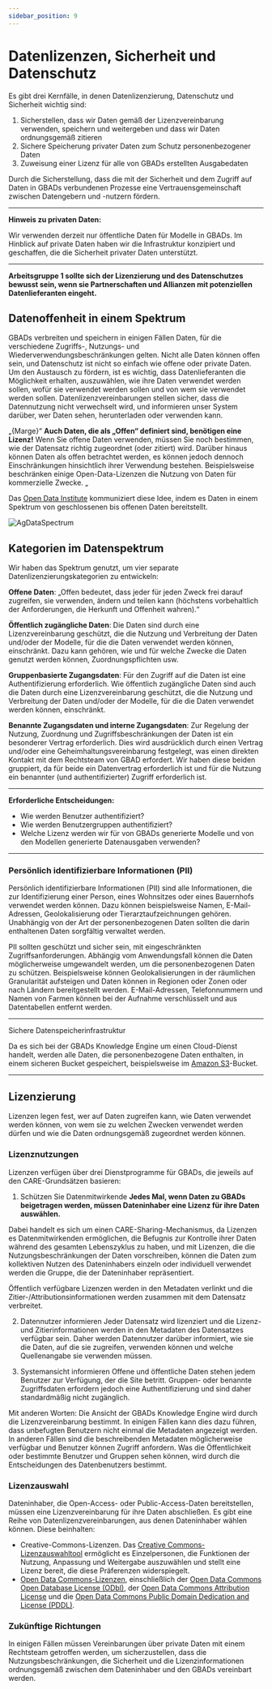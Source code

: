 ```yaml
---
sidebar_position: 9
---
```

# Datenlizenzen, Sicherheit und Datenschutz

Es gibt drei Kernfälle, in denen Datenlizenzierung, Datenschutz und Sicherheit wichtig sind:

1. Sicherstellen, dass wir Daten gemäß der Lizenzvereinbarung verwenden, speichern und weitergeben und dass wir Daten ordnungsgemäß zitieren
2. Sichere Speicherung privater Daten zum Schutz personenbezogener Daten
3. Zuweisung einer Lizenz für alle von GBADs erstellten Ausgabedaten

Durch die Sicherstellung, dass die mit der Sicherheit und dem Zugriff auf Daten in GBADs verbundenen Prozesse eine Vertrauensgemeinschaft zwischen Datengebern und -nutzern fördern.

---

**Hinweis zu privaten Daten:**

Wir verwenden derzeit nur öffentliche Daten für Modelle in GBADs. Im Hinblick auf private Daten haben wir die Infrastruktur konzipiert und geschaffen, die die Sicherheit privater Daten unterstützt.

---

**Arbeitsgruppe 1 sollte sich der Lizenzierung und des Datenschutzes bewusst sein, wenn sie Partnerschaften und Allianzen mit potenziellen Datenlieferanten eingeht.**

## Datenoffenheit in einem Spektrum

GBADs verbreiten und speichern in einigen Fällen Daten, für die verschiedene Zugriffs-, Nutzungs- und Wiederverwendungsbeschränkungen gelten. Nicht alle Daten können offen sein, und Datenschutz ist nicht so einfach wie offene oder private Daten. Um den Austausch zu fördern, ist es wichtig, dass Datenlieferanten die Möglichkeit erhalten, auszuwählen, wie ihre Daten verwendet werden sollen, wofür sie verwendet werden sollen und von wem sie verwendet werden sollen. Datenlizenzvereinbarungen stellen sicher, dass die Datennutzung nicht verwechselt wird, und informieren unser System darüber, wer Daten sehen, herunterladen oder verwenden kann.

„{Marge}“
**Auch Daten, die als „Offen“ definiert sind, benötigen eine Lizenz!** Wenn Sie offene Daten verwenden, müssen Sie noch bestimmen, wie der Datensatz richtig zugeordnet (oder zitiert) wird. Darüber hinaus können Daten als offen betrachtet werden, es können jedoch dennoch Einschränkungen hinsichtlich ihrer Verwendung bestehen. Beispielsweise beschränken einige Open-Data-Lizenzen die Nutzung von Daten für kommerzielle Zwecke.
„

Das [Open Data Institute](https://theodi.org/about-the-odi/) kommuniziert diese Idee, indem es Daten in einem Spektrum von geschlossenen bis offenen Daten bereitstellt.

![AgDataSpectrum](http://gbadske.org/Documentation/DataGovernanceHandbook/_images/20210723_AgDataSpectrum_ODI.png)

## Kategorien im Datenspektrum

Wir haben das Spektrum genutzt, um vier separate Datenlizenzierungskategorien zu entwickeln:

**Offene Daten**: „Offen bedeutet, dass jeder für jeden Zweck frei darauf zugreifen, sie verwenden, ändern und teilen kann (höchstens vorbehaltlich der Anforderungen, die Herkunft und Offenheit wahren).“

**Öffentlich zugängliche Daten**: Die Daten sind durch eine Lizenzvereinbarung geschützt, die die Nutzung und Verbreitung der Daten und/oder der Modelle, für die die Daten verwendet werden können, einschränkt. Dazu kann gehören, wie und für welche Zwecke die Daten genutzt werden können, Zuordnungspflichten usw.

**Gruppenbasierte Zugangsdaten**: Für den Zugriff auf die Daten ist eine Authentifizierung erforderlich. Wie öffentlich zugängliche Daten sind auch die Daten durch eine Lizenzvereinbarung geschützt, die die Nutzung und Verbreitung der Daten und/oder der Modelle, für die die Daten verwendet werden können, einschränkt.

**Benannte Zugangsdaten und interne Zugangsdaten**: Zur Regelung der Nutzung, Zuordnung und Zugriffsbeschränkungen der Daten ist ein besonderer Vertrag erforderlich. Dies wird ausdrücklich durch einen Vertrag und/oder eine Geheimhaltungsvereinbarung festgelegt, was einen direkten Kontakt mit dem Rechtsteam von GBAD erfordert. Wir haben diese beiden gruppiert, da für beide ein Datenvertrag erforderlich ist und für die Nutzung ein benannter (und authentifizierter) Zugriff erforderlich ist.

---

**Erforderliche Entscheidungen:**

* Wie werden Benutzer authentifiziert?
* Wie werden Benutzergruppen authentifiziert?
* Welche Lizenz werden wir für von GBADs generierte Modelle und von den Modellen generierte Datenausgaben verwenden?

---

### Persönlich identifizierbare Informationen (PII)

Persönlich identifizierbare Informationen (PII) sind alle Informationen, die zur Identifizierung einer Person, eines Wohnsitzes oder eines Bauernhofs verwendet werden können. Dazu können beispielsweise Namen, E-Mail-Adressen, Geolokalisierung oder Tierarztaufzeichnungen gehören. Unabhängig von der Art der personenbezogenen Daten sollten die darin enthaltenen Daten sorgfältig verwaltet werden.

PII sollten geschützt und sicher sein, mit eingeschränkten Zugriffsanforderungen. Abhängig vom Anwendungsfall können die Daten möglicherweise umgewandelt werden, um die personenbezogenen Daten zu schützen. Beispielsweise können Geolokalisierungen in der räumlichen Granularität aufsteigen und Daten können in Regionen oder Zonen oder nach Ländern bereitgestellt werden. E-Mail-Adressen, Telefonnummern und Namen von Farmen können bei der Aufnahme verschlüsselt und aus Datentabellen entfernt werden.

---

Sichere Datenspeicherinfrastruktur

Da es sich bei der GBADs Knowledge Engine um einen Cloud-Dienst handelt, werden alle Daten, die personenbezogene Daten enthalten, in einem sicheren Bucket gespeichert, beispielsweise im [Amazon S3](https://aws.amazon.com/s3/)-Bucket.

---

## Lizenzierung

Lizenzen legen fest, wer auf Daten zugreifen kann, wie Daten verwendet werden können, von wem sie zu welchen Zwecken verwendet werden dürfen und wie die Daten ordnungsgemäß zugeordnet werden können.

### Lizenznutzungen
Lizenzen verfügen über drei Dienstprogramme für GBADs, die jeweils auf den CARE-Grundsätzen basieren:

1. Schützen Sie Datenmitwirkende
**Jedes Mal, wenn Daten zu GBADs beigetragen werden, müssen Dateninhaber eine Lizenz für ihre Daten auswählen.**

Dabei handelt es sich um einen CARE-Sharing-Mechanismus, da Lizenzen es Datenmitwirkenden ermöglichen, die Befugnis zur Kontrolle ihrer Daten während des gesamten Lebenszyklus zu haben, und mit Lizenzen, die die Nutzungsbeschränkungen der Daten vorschreiben, können die Daten zum kollektiven Nutzen des Dateninhabers einzeln oder individuell verwendet werden die Gruppe, die der Dateninhaber repräsentiert.

Öffentlich verfügbare Lizenzen werden in den Metadaten verlinkt und die Zitier-/Attributionsinformationen werden zusammen mit dem Datensatz verbreitet.

2. Datennutzer informieren
Jeder Datensatz wird lizenziert und die Lizenz- und Zitierinformationen werden in den Metadaten des Datensatzes verfügbar sein. Daher werden Datennutzer darüber informiert, wie sie die Daten, auf die sie zugreifen, verwenden können und welche Quellenangabe sie verwenden müssen.

3. Systemansicht informieren
Offene und öffentliche Daten stehen jedem Benutzer zur Verfügung, der die Site betritt. Gruppen- oder benannte Zugriffsdaten erfordern jedoch eine Authentifizierung und sind daher standardmäßig nicht zugänglich.

Mit anderen Worten: Die Ansicht der GBADs Knowledge Engine wird durch die Lizenzvereinbarung bestimmt. In einigen Fällen kann dies dazu führen, dass unbefugten Benutzern nicht einmal die Metadaten angezeigt werden. In anderen Fällen sind die beschreibenden Metadaten möglicherweise verfügbar und Benutzer können Zugriff anfordern. Was die Öffentlichkeit oder bestimmte Benutzer und Gruppen sehen können, wird durch die Entscheidungen des Datenbenutzers bestimmt.

### Lizenzauswahl

Dateninhaber, die Open-Access- oder Public-Access-Daten bereitstellen, müssen eine Lizenzvereinbarung für ihre Daten abschließen. Es gibt eine Reihe von Datenlizenzvereinbarungen, aus denen Dateninhaber wählen können. Diese beinhalten:

* Creative-Commons-Lizenzen. Das [Creative Commons-Lizenzauswahltool](https://creativecommons.org/choose/) ermöglicht es Einzelpersonen, die Funktionen der Nutzung, Anpassung und Weitergabe auszuwählen und stellt eine Lizenz bereit, die diese Präferenzen widerspiegelt.
* [Open Data Commons-Lizenzen](https://opendatacommons.org/licenses/), einschließlich der [Open Data Commons Open Database License (ODbl)](https://opendatacommons.org/licenses/odbl/), der [Open Data Commons Attribution License](https://opendatacommons.org/licenses/by/) und die [Open Data Commons Public Domain Dedication and License (PDDL)](https://opendatacommons.org/licenses/pddl/).

### Zukünftige Richtungen

In einigen Fällen müssen Vereinbarungen über private Daten mit einem Rechtsteam getroffen werden, um sicherzustellen, dass die Nutzungsbeschränkungen, die Sicherheit und die Lizenzinformationen ordnungsgemäß zwischen dem Dateninhaber und den GBADs vereinbart werden.

<!-- Maschinenlesbare Lizenzen
GBADs untersucht, wie Lizenzen maschinenlesbar gemacht werden können, sodass Daten, die durch die Wissensmaschine fließen und in GBADs-Repositorys gespeichert werden, FAIRer sein können. Darüber hinaus verwenden wir Datenschutzbeschränkungen, um Systemansichten für verschiedene Benutzer zu informieren und so dazu beizutragen, die von Datenlieferanten festgelegten Nutzungsanforderungen zu schützen. ->

<!--
„{admonition} Entscheidung erforderlich.“
GBADs müssen festlegen, ob Datenlieferanten die Lizenz für ihre Daten ändern können, nachdem sie diese übermittelt haben, und wenn ja, wie sie mit Personen kommunizieren, die die betreffenden Daten möglicherweise heruntergeladen haben. Darüber hinaus müssen GBADs entscheiden, wie sich die Zurückziehung von Daten auf bereits bestehende Modelle auswirkt.
„
->


<!---

Datentypen
GBADs ist ein vertrauenswürdiger Broker für

die folgenden Datentypen: indigene, akademische, nicht-unternehmensbezogene (z. B. NGOs),
Unternehmens- und Geschäftsdaten (Tabelle 1). Durch die Zusammenarbeit mit Community-Outreach-Programmen und
Bei anderen Organisationen können GBADs auch als einziger Speicher für bestimmte Daten dienen. Daten können hineinfallen
mehrere Kategorien (z. B. können Daten geschäftlicher und kommerzieller Natur sein). Wir können die Daten auch klassifizieren
als offen (für alle zugänglich) oder privat (nur für eine definierte Gruppe von Benutzern zugänglich). Die Definitionen
Jeder Datentyp bietet eine Grundlage für das Verständnis der Eigentums-, Zugriffs- und Lizenzspezifikationen
der von GBADs und seinen Nutzern verarbeiteten Daten.

Daten und Benutzertypen werden weiter verfeinert, da sie zur Bestimmung der Ansicht des Datenportals verwendet werden
Schnittstelle. Beispielsweise ist ein kontrolliertes Vokabular erforderlich, um indigene Daten richtig zu definieren. Im
Im kanadischen Kontext reicht es nicht aus, Daten einfach als „indigene Daten“ zu kennzeichnen, um die Herkunft ordnungsgemäß zu definieren
und Verwaltung dieser Datenbestände. Es gibt viele Arten indigener Völker in Kanada (Metìs, First Nations,
usw.), jeder aus unterschiedlichen Gegenden des Landes und mit unterschiedlichen Traditionen und Bräuchen. Daher der Reihe nach
Damit die Daten von kollektivem Nutzen sind, müssen die Daten ordnungsgemäß gekennzeichnet werden, um welche Art von indigenen Daten es sich handelt
bezieht sich auf.

Ebenso kann es bei kleinen Stakeholdern ontologische Bedürfnisse geben, die noch nicht vorhergesehen werden, insbesondere wenn
Wir betrachten jeden Stakeholder aus der globalen Perspektive. Wenn wir ein „vertrauenswürdiger“ Datenbroker für kleine Unternehmen sein möchten
Insbesondere bei Interessengruppen, Privatpersonen und Randgruppen ist es wichtig, dass wir mit unseren Datenlieferanten zusammenarbeiten
diejenigen ohne Macht, unsere Daten so zu kommentieren, dass sie dem kollektiven Nutzen kleinerer Interessengruppen dienen
(und nicht nur groß). --->

<!---Tabelle 1: Datentypdefinitionen

| Datentyp | Definition |
| --- | --- |
| Indigene Daten | Alle Daten im Besitz indigener Völker und ihrer Territorien, einschließlich, aber nicht beschränkt auf Daten im Zusammenhang mit kulturellem Erbe, Wissen, natürlichen Ressourcen, Praktiken und Sprachen. Dazu gehören Daten, die „von Regierungen und Institutionen über indigene Völker und ihre Territorien gesammelt werden“ (GIDA, 2019). |
|Akademische Daten | Daten, die Eigentum von Personen sind, die akademischen Einrichtungen wie Universitäten angehören, oder von diesen gesammelt werden. Dazu gehören Daten, die durch wissenschaftliche Zeitschriftenartikel verfügbar sind, und Daten, die durch experimentelle Forschungsverfahren gesammelt wurden. |
| GBADs-Datenrepositorys | Daten, die durch Kooperationen mit GBADs wie Partnerschaften mit Gemeinden, Forschern, akademischen Institutionen und NGOs gesammelt werden. Beachten Sie, dass in GBADs gespeicherte Daten unter andere Kategorien fallen können (d. h. Daten, die in GBADs gespeichert sind, können auch akademische Daten sein), aber GBADs regeln die Lizenzierung sowie den Grad der Verfügbarkeit und Offenheit dieser Daten. |
| Kommerzielle Daten | Daten von kommerziellen Organisationen, in der Regel, aber nicht beschränkt auf eine kostenpflichtige Abgrenzungsmethode. |
| Unternehmensdaten | Von einem Unternehmen, einer Organisation oder einer Gruppe erhaltene Daten. Dazu gehören Daten aus Regierungs- und UN-Quellen, etwa von der Weltbank und der FAO. |
| Nicht-Unternehmensdaten | Daten von Nicht-Unternehmen, Organisationen oder Einzelpersonen. |
„{note} Daten können kommerzieller und geschäftlicher Natur oder nichtkommerzieller Natur sein.
``` --->


<!---

Lizenzierung


Um sicherzustellen, dass die Daten FAIR(S) und CARE sind, werden die Lizenzinformationen für jede Datenquelle für Benutzer im Internet zugänglich sein
Metadaten. Lizenzinformationen müssen zugänglich sein, um sicherzustellen, dass Benutzer die Wiederverwendbarkeit der Daten beurteilen und diese einhalten können
mit möglichen Datennutzungsbeschränkungen und Zuordnungsanforderungen. Klare und zugängliche Informationen zu Datennutzungsbeschränkungen
sind besonders wichtig für die Einhaltung der CARE-Grundsätze; insbesondere zum Schutz der indigenen Datensouveränität und zur Aufhebung der
Rechte und Interessen aller indigenen GBAD-Datenlieferanten (CARE:A1;A2;A3).

„{admonition} Entscheidung erforderlich.“
GBADs muss feststellen, ob es eine Vorzugslizenz für alle in seinen Datenrepositorys gespeicherten Daten beabsichtigt und ob
Diese Lizenz sollte sicherstellen, dass Daten nicht für kommerzielle Zwecke verwendet werden dürfen.
„

Die Metadaten für jede Datenquelle müssen eine URL zur Lizenzvereinbarung der Daten und allen zugehörigen Metadaten (falls zutreffend) enthalten.

Eine Liste allgemeiner Datenlizenzvereinbarungen wurde zusammengestellt und ist in Anhang F: Gemeinsame Lizenzvereinbarungen verfügbar. In
In einigen Fällen, beispielsweise bei Daten, die aus unternehmensfremden Quellen stammen, wurden Lizenzinformationen möglicherweise nicht ermittelt oder entschieden
An. Datenlieferanten erhalten unsere Liste bevorzugter Datenlizenzvereinbarungen oder werden aufgefordert, eine Lizenz auszuwählen
mit dem [Creative Commons License Selector Tool](https://creativecommons.org/choose/).

Um sicherzustellen, dass Daten zum kollektiven Nutzen indigener Völker genutzt werden, können sich indigene Datenlieferanten für die Regierung entscheiden
wer Zugriff auf seine Daten hat (CARE:A2). Das GBADs-Datenportal wird so konzipiert, dass es dieser Unterscheidung Rechnung trägt und dies gewährleistet
Sicherheit und Privatsphäre der Beteiligten.

Umgang mit offenen und privaten Daten
----------------

Das GBADs-Datenportal ist ein Datenbroker, das heißt, wir verarbeiten und stellen Daten bereit, die von anderen Quellen stammen. Daher ist es nicht so
Es liegt im Ermessen der GBADs, zu bestimmen, wer auf Daten zugreifen kann, die nicht in den GBADs gespeichert sind. Um sicherzustellen, dass die Rechte an Daten gewährleistet sind
Mitwirkende werden respektiert, das Datenportal und die Informatik-Website stellen sicher, dass die Daten sicher sind und nur abgerufen werden können
durch die von den Datenlieferanten/-eigentümern identifizierten Personen.

Wie von FAIR:A2 vorgeschlagen, werden Metadaten für alle Datenquellen (offen und privat) über ein Metadaten-Suchportal verfügbar sein
bleiben auch dann zugänglich, wenn die Daten nicht mehr über das GBADs-Portal verfügbar sind. Allerdings nicht alle Daten
Die entsprechenden Metadaten stehen allen Benutzern zur Verfügung. Da in den Metadaten Informationen zur Herkunft enthalten sind, ist dies der Fall
Ermöglichen Sie Datenbenutzern, archivierte Datenquellen bis zu ihrem ursprünglichen Eigentümer zurückzuverfolgen.

GBADs erwartet die folgenden Benutzertypen:
- Akademische Benutzer
- Unternehmensbenutzer
- Nicht-Unternehmensbenutzer
- Gewerbliche Nutzer

Offene (Meta-)Daten werden für alle Nutzer von GBADs öffentlich zugänglich sein. Weitere Informationen finden Sie unter Mechanismen zur Datenfreigabe
wie das GBADs-System mit unterschiedlichen Benutzertypen und Datenbeschränkungen umgeht und gleichzeitig Privatsphäre und Sicherheit für das System priorisiert. --->

